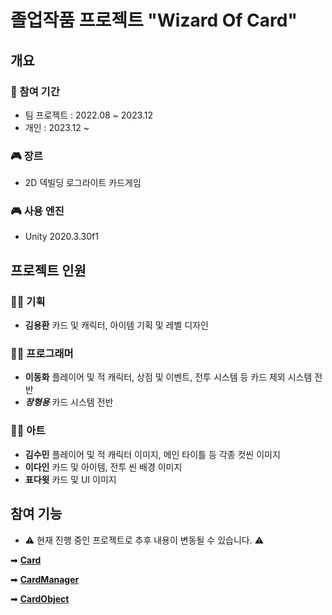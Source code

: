 # 졸업작품 프로젝트 "Wizard Of Card"

## 개요

### 📅 참여 기간
- 팀 프로젝트 : 2022.08 ~ 2023.12
- 개인	    : 2023.12 ~

### 🎮 장르
- 2D 덱빌딩 로그라이트 카드게임

### 🎮 사용 엔진
- Unity 2020.3.30f1

## 프로젝트 인원

### 👨‍💼 기획
- **김용환** 카드 및 캐릭터, 아이템 기획 및 레벨 디자인

### 🧑‍💻 프로그래머
- **이동화** 플레이어 및 적 캐릭터, 상점 및 이벤트, 전투 시스템 등 카드 제외 시스템 전반
- _**장형용**_ 카드 시스템 전반

### 👨‍🎨 아트
- **김수민** 플레이어 및 적 캐릭터 이미지, 메인 타이틀 등 각종 컷씬 이미지 
- **이다인** 카드 및 아이템, 전투 씬 배경 이미지
- **표다윗** 카드 및 UI 이미지

## 참여 기능
- ⚠ 현재 진행 중인 프로젝트로 추후 내용이 변동될 수 있습니다. ⚠

➡ **[Card](https://github.com/RouFelis/WizardOfCard_Portfolio/wiki/Card)**

➡ **[CardManager](https://github.com/RouFelis/WizardOfCard_Portfolio/wiki/CardManager)**

➡ **[CardObject](https://github.com/RouFelis/WizardOfCard_Portfolio/wiki/CardObject)**
